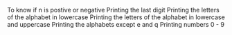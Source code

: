 To know if n is postive or negative
Printing the last digit
Printing the letters of the alphabet in lowercase
Printing the letters of the alphabet in lowercase and uppercase
Printing the alphabets except e and q
Printing numbers 0 - 9
